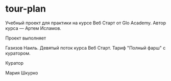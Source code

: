 # tour-plan

Учебный проект для практики на курсе Веб Старт от Glo Academy. Автор курса — Артем Исламов.





Проект выполняет

Газизов Наиль. Девятый поток курса Веб Старт. Тариф "Полный фарш" с куратором.





Куратор

Мария Шкурко    
